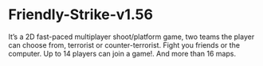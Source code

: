 # Friendly-Strike-v1.56

 It’s a 2D fast-paced multiplayer shoot/platform game, two teams the player can choose from, terrorist or counter-terrorist. Fight you friends or the computer. Up to 14 players can join a game!. And more than 16 maps.
